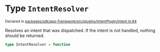 # Type `IntentResolver`
<sub>Declared in [packages/sdk/app-framework/src/plugins/IntentPlugin/intent.ts:94](https://github.com/dxos/dxos/blob/29a91026f/packages/sdk/app-framework/src/plugins/IntentPlugin/intent.ts#L94)</sub>


Resolves an intent that was dispatched.
If the intent is not handled, nothing should be returned.

```ts
type IntentResolver = function
```
